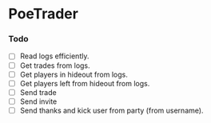 # PoeTrader

### Todo

- [ ] Read logs efficiently.
- [ ] Get trades from logs.
- [ ] Get players in hideout from logs.
- [ ] Get players left from hideout from logs.
- [ ] Send trade
- [ ] Send invite
- [ ] Send thanks and kick user from party (from username).